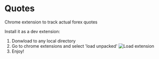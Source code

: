 # Quotes
Chrome extension to track actual forex quotes

Install it as a dev extension:
1. Donwload to any local directory
2. Go to chrome extensions and select 'load unpacked'
![Load extension](https://user-images.githubusercontent.com/2039191/69450990-3c929300-0d13-11ea-930a-13de9a5b9015.png)
3. Enjoy!
